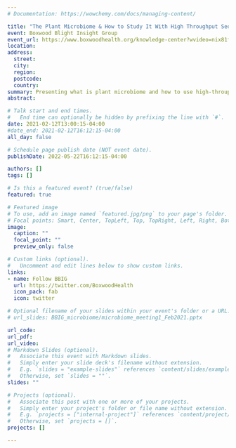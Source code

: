 ```yaml
---
# Documentation: https://wowchemy.com/docs/managing-content/

title: "The Plant Microbiome & How to Study It With High Throughput Sequencing"
event: Boxwood Blight Insight Group
event_url: https://www.boxwoodhealth.org/knowledge-center?wvideo=nix81fah5h#Resources
location:
address:
  street:
  city:
  region:
  postcode:
  country:
summary: Presenting what is plant microbiome and how to use high-throuput sequencing to analysis microbiome data to the BBIG group
abstract:

# Talk start and end times.
#   End time can optionally be hidden by prefixing the line with `#`.
date: 2021-02-12T13:00:15-04:00
#date_end: 2021-02-12T16:12:15-04:00
all_day: false

# Schedule page publish date (NOT event date).
publishDate: 2022-05-22T16:12:15-04:00

authors: []
tags: []

# Is this a featured event? (true/false)
featured: true

# Featured image
# To use, add an image named `featured.jpg/png` to your page's folder. 
# Focal points: Smart, Center, TopLeft, Top, TopRight, Left, Right, BottomLeft, Bottom, BottomRight.
image:
  caption: ""
  focal_point: ""
  preview_only: false

# Custom links (optional).
#   Uncomment and edit lines below to show custom links.
links:
- name: Follow BBIG
  url: https://twitter.com/BoxwoodHealth
  icon_pack: fab
  icon: twitter

# Optional filename of your slides within your event's folder or a URL.
# url_slides: BBIG_microbiome/microbiome_meeting1_Feb2021.pptx

url_code:
url_pdf:
url_video: 
# Markdown Slides (optional).
#   Associate this event with Markdown slides.
#   Simply enter your slide deck's filename without extension.
#   E.g. `slides = "example-slides"` references `content/slides/example-slides.md`.
#   Otherwise, set `slides = ""`.
slides: ""

# Projects (optional).
#   Associate this post with one or more of your projects.
#   Simply enter your project's folder or file name without extension.
#   E.g. `projects = ["internal-project"]` references `content/project/deep-learning/index.md`.
#   Otherwise, set `projects = []`.
projects: []

---
```



<script src="https://fast.wistia.com/embed/medias/nix81fah5h.jsonp" async=""></script>
<script src="https://fast.wistia.com/assets/external/E-v1.js" async=""></script>
<div class="wistia_embed wistia_async_nix81fah5h" style="height:349px;width:620px">&nbsp;</div>





